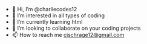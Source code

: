 - 👋 Hi, I’m @charliecodes12
- 👀 I’m interested in all types of coding
- 🌱 I’m currently learning html
- 💞️ I’m looking to collaborate on your coding projects
- 📫 How to reach me cjschrage12@gmail.com
